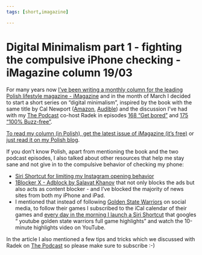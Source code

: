 ```yaml
---
tags: [short,imagazine]

---
```


# Digital Minimalism part 1 - fighting the compulsive iPhone checking - iMagazine column 19/03

For many years now [I’ve been writing a monthly column for the leading Polish lifestyle magazine - iMagazine](/imagazine) and in the month of March I decided to start a short series on “digital minimalism”, inspired by the book with the same title by Cal Newport ([Amazon](https://www.amazon.com/dp/0525536515?tag=sliwinski-20), [Audible](https://www.audible.com/pd/B07LGF8TCJ?tag=sliwinski-20)) and the discussion I’ve had with my [The Podcast][p] co-host Radek in episodes [168 “Get bored”](/podcast-168) and [175 “100% Buzz-free”](/podcast-175).

[To read my column (in Polish), get the latest issue of iMagazine (it’s free)](https://imagazine.pl) or [just read it on my Polish blog](/pl/nowinki/).

If you don’t know Polish, apart from mentioning the book and the two podcast episodes, I also talked about other resources that help me stay sane and not give in to the compulsive behavior of checking my phone:

- [Siri Shortcut for limiting my Instagram opening behavior](https://www.icloud.com/shortcuts/ee194175022e44a8a491514c7f5596c7)
- [1Blocker X - Adblock by Salavat Khanov](https://itunes.apple.com/us/app/1blocker-x-adblock/id1365531024?mt=8) that not only blocks the ads but also acts as content blocker - and I’ve blocked the majority of news sites from both my iPhone and iPad.
- I mentioned that instead of following [Golden State Warriors](/warriors) on social media, to follow their games I subscribed to the iCal calendar of their games and [every day in the morning I launch a Siri Shortcut](https://www.icloud.com/shortcuts/c6d541539b224598bf7d18310da49f4d) that googles “ youtube golden state warriors full game highlights” and watch the 10-minute highlights video on YouTube.

In the article I also mentioned a few tips and tricks which we discussed with Radek on [The Podcast][p] so please make sure to subscribe :-)

[n]: https://michael.gratis/nozbe
[p]: /podcast